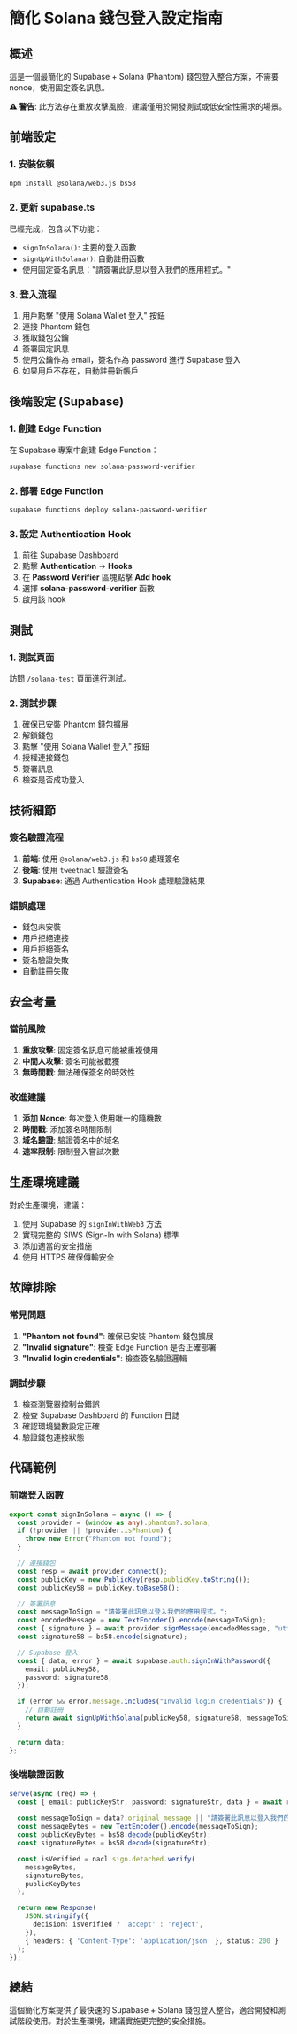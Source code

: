 # 簡化 Solana 錢包登入設定指南

## 概述

這是一個最簡化的 Supabase + Solana (Phantom) 錢包登入整合方案，不需要 nonce，使用固定簽名訊息。

**⚠️ 警告**: 此方法存在重放攻擊風險，建議僅用於開發測試或低安全性需求的場景。

## 前端設定

### 1. 安裝依賴

```bash
npm install @solana/web3.js bs58
```

### 2. 更新 supabase.ts

已經完成，包含以下功能：
- `signInSolana()`: 主要的登入函數
- `signUpWithSolana()`: 自動註冊函數
- 使用固定簽名訊息："請簽署此訊息以登入我們的應用程式。"

### 3. 登入流程

1. 用戶點擊 "使用 Solana Wallet 登入" 按鈕
2. 連接 Phantom 錢包
3. 獲取錢包公鑰
4. 簽署固定訊息
5. 使用公鑰作為 email，簽名作為 password 進行 Supabase 登入
6. 如果用戶不存在，自動註冊新帳戶

## 後端設定 (Supabase)

### 1. 創建 Edge Function

在 Supabase 專案中創建 Edge Function：

```bash
supabase functions new solana-password-verifier
```

### 2. 部署 Edge Function

```bash
supabase functions deploy solana-password-verifier
```

### 3. 設定 Authentication Hook

1. 前往 Supabase Dashboard
2. 點擊 **Authentication** → **Hooks**
3. 在 **Password Verifier** 區塊點擊 **Add hook**
4. 選擇 **solana-password-verifier** 函數
5. 啟用該 hook

## 測試

### 1. 測試頁面

訪問 `/solana-test` 頁面進行測試。

### 2. 測試步驟

1. 確保已安裝 Phantom 錢包擴展
2. 解鎖錢包
3. 點擊 "使用 Solana Wallet 登入" 按鈕
4. 授權連接錢包
5. 簽署訊息
6. 檢查是否成功登入

## 技術細節

### 簽名驗證流程

1. **前端**: 使用 `@solana/web3.js` 和 `bs58` 處理簽名
2. **後端**: 使用 `tweetnacl` 驗證簽名
3. **Supabase**: 通過 Authentication Hook 處理驗證結果

### 錯誤處理

- 錢包未安裝
- 用戶拒絕連接
- 用戶拒絕簽名
- 簽名驗證失敗
- 自動註冊失敗

## 安全考量

### 當前風險

1. **重放攻擊**: 固定簽名訊息可能被重複使用
2. **中間人攻擊**: 簽名可能被截獲
3. **無時間戳**: 無法確保簽名的時效性

### 改進建議

1. **添加 Nonce**: 每次登入使用唯一的隨機數
2. **時間戳**: 添加簽名時間限制
3. **域名驗證**: 驗證簽名中的域名
4. **速率限制**: 限制登入嘗試次數

## 生產環境建議

對於生產環境，建議：

1. 使用 Supabase 的 `signInWithWeb3` 方法
2. 實現完整的 SIWS (Sign-In with Solana) 標準
3. 添加適當的安全措施
4. 使用 HTTPS 確保傳輸安全

## 故障排除

### 常見問題

1. **"Phantom not found"**: 確保已安裝 Phantom 錢包擴展
2. **"Invalid signature"**: 檢查 Edge Function 是否正確部署
3. **"Invalid login credentials"**: 檢查簽名驗證邏輯

### 調試步驟

1. 檢查瀏覽器控制台錯誤
2. 檢查 Supabase Dashboard 的 Function 日誌
3. 確認環境變數設定正確
4. 驗證錢包連接狀態

## 代碼範例

### 前端登入函數

```typescript
export const signInSolana = async () => {
  const provider = (window as any).phantom?.solana;
  if (!provider || !provider.isPhantom) {
    throw new Error("Phantom not found");
  }

  // 連接錢包
  const resp = await provider.connect();
  const publicKey = new PublicKey(resp.publicKey.toString());
  const publicKey58 = publicKey.toBase58();

  // 簽署訊息
  const messageToSign = "請簽署此訊息以登入我們的應用程式。";
  const encodedMessage = new TextEncoder().encode(messageToSign);
  const { signature } = await provider.signMessage(encodedMessage, "utf8");
  const signature58 = bs58.encode(signature);

  // Supabase 登入
  const { data, error } = await supabase.auth.signInWithPassword({
    email: publicKey58,
    password: signature58,
  });

  if (error && error.message.includes("Invalid login credentials")) {
    // 自動註冊
    return await signUpWithSolana(publicKey58, signature58, messageToSign);
  }

  return data;
};
```

### 後端驗證函數

```typescript
serve(async (req) => {
  const { email: publicKeyStr, password: signatureStr, data } = await req.json();
  
  const messageToSign = data?.original_message || "請簽署此訊息以登入我們的應用程式。";
  const messageBytes = new TextEncoder().encode(messageToSign);
  const publicKeyBytes = bs58.decode(publicKeyStr);
  const signatureBytes = bs58.decode(signatureStr);

  const isVerified = nacl.sign.detached.verify(
    messageBytes,
    signatureBytes,
    publicKeyBytes
  );

  return new Response(
    JSON.stringify({
      decision: isVerified ? 'accept' : 'reject',
    }),
    { headers: { 'Content-Type': 'application/json' }, status: 200 }
  );
});
```

## 總結

這個簡化方案提供了最快速的 Supabase + Solana 錢包登入整合，適合開發和測試階段使用。對於生產環境，建議實施更完整的安全措施。 